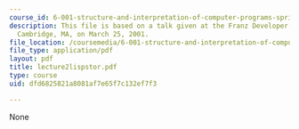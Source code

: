 ```yaml
---
course_id: 6-001-structure-and-interpretation-of-computer-programs-spring-2005
description: This file is based on a talk given at the Franz Developer Symposium in
  Cambridge, MA, on March 25, 2001.
file_location: /coursemedia/6-001-structure-and-interpretation-of-computer-programs-spring-2005/dfd6825821a8081af7e65f7c132ef7f3_lecture2lispstor.pdf
file_type: application/pdf
layout: pdf
title: lecture2lispstor.pdf
type: course
uid: dfd6825821a8081af7e65f7c132ef7f3

---
```

None